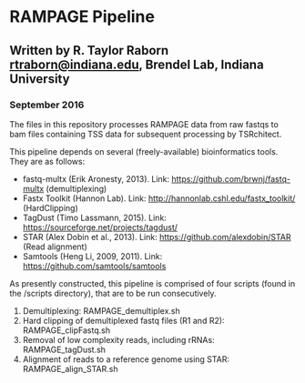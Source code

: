 # RAMPAGE Pipeline
## Written by R. Taylor Raborn <rtraborn@indiana.edu>, Brendel Lab, Indiana University
### September 2016

The files in this repository processes RAMPAGE data from raw fastqs to bam files containing TSS data for subsequent processing by TSRchitect.

This pipeline depends on several (freely-available) bioinformatics tools. They are as follows:

- fastq-multx (Erik Aronesty, 2013). Link: https://github.com/brwnj/fastq-multx (demultiplexing)
- Fastx Toolkit (Hannon Lab). Link: http://hannonlab.cshl.edu/fastx_toolkit/ (HardClipping)
- TagDust (Timo Lassmann, 2015). Link: https://sourceforge.net/projects/tagdust/
- STAR (Alex Dobin et al., 2013). Link: https://github.com/alexdobin/STAR (Read alignment)
- Samtools (Heng Li, 2009, 2011). Link: https://github.com/samtools/samtools

As presently constructed, this pipeline is comprised of four scripts (found in the /scripts directory), that are to be run consecutively.

1. Demultiplexing: RAMPAGE_demultiplex.sh
2. Hard clipping of demultiplexed fastq files (R1 and R2): RAMPAGE_clipFastq.sh
3. Removal of low complexity reads, including rRNAs: RAMPAGE_tagDust.sh
4. Alignment of reads to a reference genome using STAR: RAMPAGE_align_STAR.sh



